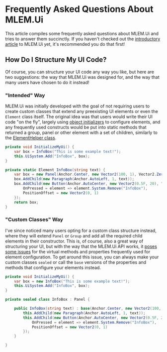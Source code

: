 ﻿# Frequently Asked Questions About MLEM.Ui

This article compiles some frequently asked questions about MLEM.Ui and tries to answer them succinctly. If you haven't checked out the [introductory article](ui.md) to MLEM.Ui yet, it's recommended you do that first!

## How Do I Structure My UI Code?

Of course, you can structure your UI code any way you like, but here are two suggestions: the way that MLEM.Ui was designed for, and the way that many users have chosen to do it instead!

### "Intended" Way
MLEM.Ui was initially developed with the goal of not requiring users to create custom classes that extend any preexisting UI elements or even the `Element` class itself. The original idea was that users would write their UI code "on the fly", largely using [object initializers](https://learn.microsoft.com/en-us/dotnet/csharp/programming-guide/classes-and-structs/object-and-collection-initializers) to configure elements, and any frequently used constructs would be put into static methods that returned a group, panel or other element with a set of children, similarly to the [ElementHelper class](xref:MLEM.Ui.Elements.ElementHelper).

```cs 
private void InitializeMyUi() {
    var box = InfoBox("This is some example text!");
    this.UiSystem.Add("InfoBox", box);
}

private static Element InfoBox(string text) {
    var box = new Panel(Anchor.Center, new Vector2(100, 1), Vector2.Zero, setHeightBasedOnChildren: true);
    box.AddChild(new Paragraph(Anchor.AutoLeft, 1, text));
    box.AddChild(new Button(Anchor.AutoCenter, new Vector2(0.5F, 20), "Okay") {
        OnPressed = element => element.System.Remove("InfoBox"),
        PositionOffset = new Vector2(0, 1)
    });
    return box;
}
```

### "Custom Classes" Way
I've since noticed many users opting for a custom class structure instead, where they will extend `Panel` or `Group` and add all the required child elements in their constructor. This is, of course, also a great way of structuring your UI, but with the way that the MLEM.Ui API works, it [poses some issues](https://github.com/Ellpeck/MLEM/issues/43) for the virtual methods and properties frequently used for element configuration. To get around this issue, you can always make your custom classes `sealed` or call the `base` versions of the properties and methods that configure your elements instead.

```cs
private void InitializeMyUi() {
    var box = new InfoBox("This is some example text!");
    this.UiSystem.Add("InfoBox", box);
}

private sealed class InfoBox : Panel {

    public InfoBox(string text) : base(Anchor.Center, new Vector2(100, 1), Vector2.Zero, setHeightBasedOnChildren: true) {
        this.AddChild(new Paragraph(Anchor.AutoLeft, 1, text));
        this.AddChild(new Button(Anchor.AutoCenter, new Vector2(0.5F, 20), "Okay") {
            OnPressed = element => element.System.Remove("InfoBox"),
            PositionOffset = new Vector2(0, 1)
        });
    }

}
```
